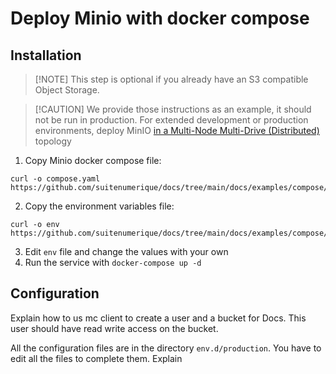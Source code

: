 # Deploy Minio with docker compose
## Installation
> \[!NOTE\]
> This step is optional if you already have an S3 compatible Object Storage.

> \[!CAUTION\]
> We provide those instructions as an example, it should not be run in production. For extended development or production environments, deploy MinIO [in a Multi-Node Multi-Drive (Distributed)](https://min.io/docs/minio/linux/operations/install-deploy-manage/deploy-minio-multi-node-multi-drive.html#minio-mnmd) topology

1. Copy Minio docker compose file:

```
curl -o compose.yaml https://github.com/suitenumerique/docs/tree/main/docs/examples/compose/minio/compose.yaml
```

2. Copy the environment variables file:

```
curl -o env https://github.com/suitenumerique/docs/tree/main/docs/examples/compose/minio/env
```

3. Edit `env` file and change the values with your own
1. Run the service with `docker-compose up -d`

## Configuration
Explain how to us mc client to create a user and a bucket for Docs. This user should have read write access on the bucket.

All the configuration files are in the directory `env.d/production`. You have to edit all the files to complete them. Explain
